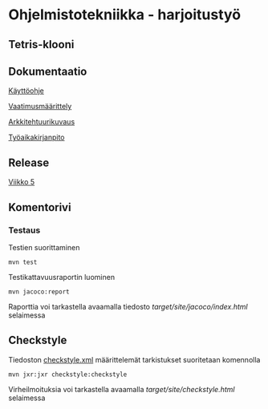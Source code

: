 # Ohjelmistotekniikka - harjoitustyö

## Tetris-klooni

## Dokumentaatio

[Käyttöohje](https://github.com/Malpel/ot-harjoitustyo/blob/master/dokumentaatio/kayttoohje.md)

[Vaatimusmäärittely](https://github.com/Malpel/ot-harjoitustyo/blob/master/dokumentaatio/vaatimusmaarittely.md)

[Arkkitehtuurikuvaus](https://github.com/Malpel/ot-harjoitustyo/blob/master/dokumentaatio/arkkitehtuuri.md)

[Työaikakirjanpito](https://github.com/Malpel/ot-harjoitustyo/blob/master/dokumentaatio/tyoaikakirjanpito.md)


## Release

[Viikko 5](https://github.com/Malpel/ot-harjoitustyo/releases/tag/viikko5)


## Komentorivi

### Testaus

Testien suorittaminen

`mvn test`

Testikattavuusraportin luominen

`mvn jacoco:report`

Raporttia voi tarkastella avaamalla tiedosto *target/site/jacoco/index.html* selaimessa 

## Checkstyle

Tiedoston [checkstyle.xml](https://github.com/Malpel/ot-harjoitustyo/blob/master/checkstyle.xml) määrittelemät tarkistukset suoritetaan komennolla

`mvn jxr:jxr checkstyle:checkstyle`

Virheilmoituksia voi tarkastella  avaamalla *target/site/checkstyle.html* selaimessa
